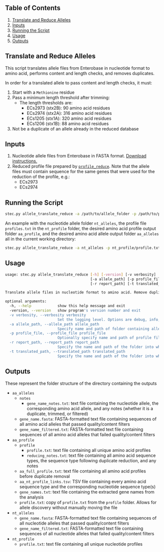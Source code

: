 ## Table of Contents
1. [Translate and Reduce Alleles](#translate-and-reduce-alleles)
2. [Inputs](#inputs)
3. [Running the Script](#running-the-script)
4. [Usage](#usage)
5. [Outputs](#outputs)

## Translate and Reduce Alleles <a name="translate-and-reduce-alleles"></a>

This script translates allele files from Enterobase in nucleotide format to amino acid, performs content and length checks, and removes duplicates.

In order for a translated allele to pass content and length checks, it must:

1. Start with a `Methionine` residue
2. Pass a minimum length threshold after trimming:
    * The length thresholds are:
        * ECs2973 (stx2B): 90 amino acid residues
        * ECs2974 (stx2A): 316 amino acid residues
        * ECs1205 (stx1A): 320 amino acid residues
        * ECs1206 (stx1B): 88 amino acid residues
3. Not be a duplicate of an allele already in the reduced database

## Inputs <a name="inputs"></a>

1. Nucleotide allele files from Enterobase in FASTA format. [Download instructions.](downloads.md#download-alleles)
2. Reduced profile file prepared by [`profile_reduce`](https://olc-bioinformatics.github.io/AlleleFinder/profile_reduce). Note that the allele files must contain sequence for the same genes that were used for the reduction of the profile, e.g.:
    * ECs2973
    * ECs2974

## Running the Script <a name="running-the-script"></a>

```bash
stec.py allele_translate_reduce -a /path/to/allele_folder -p /path/to/profile_file -r /path/to/output/folder/aa_profile -t /path/to/output/folder/aa_alleles
```

An example with the nucleotide allele folder `nt_alleles`, the profile file `profiles.txt` in the `nt_profile` folder, the desired amino acid profile output folder `aa_profile`, and the desired amino acid allele output folder `aa_alleles` all in the current working directory: 

```bash
stec.py allele_translate_reduce -a nt_alleles -p nt_profile/profile.txt -r aa_profile -t aa_alleles
```

## Usage <a name="usage"></a>

```bash
usage: stec.py allele_translate_reduce [-h] [-version] [-v verbosity]
                                       [-a allele_path] [-p profile_file]
                                       [-r report_path] [-t translated_path]

Translate allele files in nucleotide format to amino acid. Remove duplicates. Keep notes

optional arguments:
  -h, --help            show this help message and exit
  -version, --version   show program's version number and exit
  -v verbosity, --verbosity verbosity
                        Set the logging level. Options are debug, info, warning, error, and critical. Default is info.
  -a allele_path, --allele_path allele_path
                        Specify name and path of folder containing allele files. If not provided, the nt_alleles folder in the current working directory will be used by default
  -p profile_file, --profile_file profile_file
                        Optionally specify name and path of profile file. Parse the nucleic acid profile, and create the corresponding reduced amino acid profile
  -r report_path, --report_path report_path
                        Specify the name and path of the folder into which outputs are to be placed. If not provided, the aa_profile folder in the current working directory will be used
  -t translated_path, --translated_path translated_path
                        Specify the name and path of the folder into which alleles are to be placed. If not provided, the aa_alleles folder in the current working directory will be used
```

## Outputs <a name="outputs"></a>

These represent the folder structure of the directory containing the outputs

* `aa_alleles`
    * `notes`
        * `gene_name_notes.txt`: text file containing the nucleotide allele, the corresponding amino acid allele, and any notes (whether it is a duplicate, trimmed, or filtered)
    * `gene_name.fasta`: FASTA-formatted text file containing sequences of all amino acid alleles that passed quality/content filters
    * `gene_name_filtered.txt`: FASTA-formatted text file containing sequences of all amino acid alleles that failed quality/content filters
* `aa_profile`
    * `profile`
        * `profile.txt`: text file containing all unique amino acid profiles
        * `reducing_notes.txt`: text file containing all amino acid sequence types, the sequence type following duplicate reduction, and any notes
    * `aa_full_profile.txt`: text file containing all amino acid profiles before duplicate removal
    * `aa_nt_profile_links.tsv`: TSV file containing every amino acid sequence type and the corresponding nucleotide sequence type(s)
    * `gene_names.txt`: text file containing the extracted gene names from the analysis
    * `profile.txt`: copy of `profile.txt` from the `profile` folder. Allows for allele discovery without manually moving the file
* `nt_alleles`
    * `gene_name.fasta`: FASTA-formatted text file containing sequences of all nucleotide alleles that passed quality/content filters
    * `gene_name_filtered.txt`: FASTA-formatted text file containing sequences of all nucleotide alleles that failed quality/content filters
* `nt_profile`
    * `profile.txt`: text file containing all unique nucleotide profiles